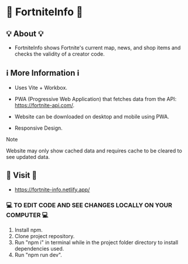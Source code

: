 # 📖 FortniteInfo 📖

## 💡 About 💡
- FortniteInfo shows Fortnite's current map, news, and shop items and checks the validity of a creator code.

## ℹ️ More Information ℹ️

- Uses Vite + Workbox.

- PWA (Progressive Web Application) that fetches data from the API: https://fortnite-api.com/.

- Website can be downloaded on desktop and mobile using PWA.

- Responsive Design.

> [!NOTE]
> Website may only show cached data and requires cache to be cleared to see updated data.

## 🔗 Visit 🔗
- https://fortnite-info.netlify.app/

### 💻 TO EDIT CODE AND SEE CHANGES LOCALLY ON YOUR COMPUTER 💻

1. Install npm.
2. Clone project repository.
3. Run "npm i" in terminal while in the project folder directory to install dependencies used.
4. Run "npm run dev".
